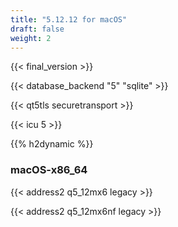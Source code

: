 ```yaml
---
title: "5.12.12 for macOS"
draft: false
weight: 2
---
```


{{< final_version >}}

{{< database_backend "5" "sqlite" >}}

{{< qt5tls securetransport >}}

{{< icu 5 >}}

{{% h2dynamic %}}

### macOS-x86_64

{{< address2 q5_12mx6 legacy >}}

{{< address2 q5_12mx6nf legacy >}}
